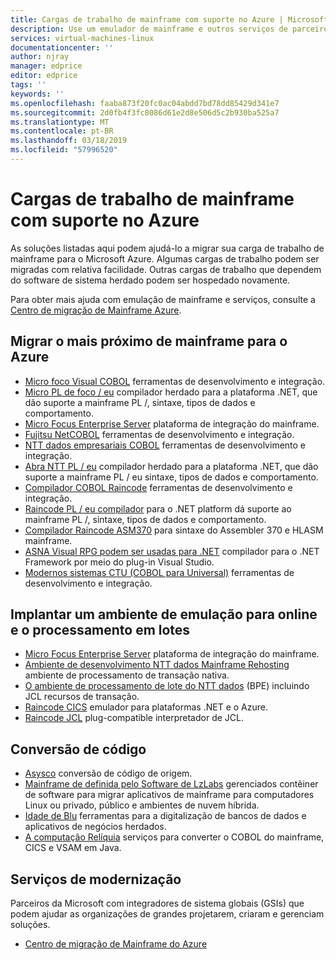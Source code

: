 ```yaml
---
title: Cargas de trabalho de mainframe com suporte no Azure | Microsoft Docs
description: Use um emulador de mainframe e outros serviços de parceiros da Microsoft para hospedar novamente suas cargas de trabalho de mainframe como sistemas com base em IBM Z usando o Microsoft Azure.
services: virtual-machines-linux
documentationcenter: ''
author: njray
manager: edprice
editor: edprice
tags: ''
keywords: ''
ms.openlocfilehash: faaba873f20fc0ac04abdd7bd78dd85429d341e7
ms.sourcegitcommit: 2d0fb4f3fc8086d61e2d8e506d5c2b930ba525a7
ms.translationtype: MT
ms.contentlocale: pt-BR
ms.lasthandoff: 03/18/2019
ms.locfileid: "57996520"
---
```

# <a name="mainframe-workloads-supported-on-azure"></a>Cargas de trabalho de mainframe com suporte no Azure

As soluções listadas aqui podem ajudá-lo a migrar sua carga de trabalho de mainframe para o Microsoft Azure. Algumas cargas de trabalho podem ser migradas com relativa facilidade. Outras cargas de trabalho que dependem do software de sistema herdado podem ser hospedado novamente. 

Para obter mais ajuda com emulação de mainframe e serviços, consulte a [Centro de migração de Mainframe Azure](https://azure.microsoft.com/migration/mainframe/).

## <a name="migrate-mainframe-closer-to-azure"></a>Migrar o mais próximo de mainframe para o Azure

- [Micro foco Visual COBOL](https://www.microfocus.com/products/visual-cobol/) ferramentas de desenvolvimento e integração.
- [Micro PL de foco / eu](https://www.microfocus.com/campaign/download/pli-modernization/) compilador herdado para a plataforma .NET, que dão suporte a mainframe PL /, sintaxe, tipos de dados e comportamento.
- [Micro Focus Enterprise Server](https://www.microfocus.com/products/enterprise-suite/enterprise-server/) plataforma de integração do mainframe.
- [Fujitsu NetCOBOL](https://www.fujitsu.com/global/products/software/developer-tool/netcobol/) ferramentas de desenvolvimento e integração.
- [NTT dados empresariais COBOL](https://www.nttdataservices.com/en-ie/services/application-modernization-services) ferramentas de desenvolvimento e integração.
- [Abra NTT PL / eu](https://www.nttdataservices.com/en-ie/services/application-modernization-services) compilador herdado para a plataforma .NET, que dão suporte a mainframe PL / eu sintaxe, tipos de dados e comportamento.
- [Compilador COBOL Raincode](https://www.raincode.com/products/cobol/) ferramentas de desenvolvimento e integração.
- [Raincode PL / eu compilador](https://www.raincode.com/products/pli/) para o .NET platform dá suporte ao mainframe PL /, sintaxe, tipos de dados e comportamento.
- [Compilador Raincode ASM370](https://www.raincode.com/technical-landscape/asm370/) para sintaxe do Assembler 370 e HLASM mainframe.
- [ASNA Visual RPG podem ser usadas para .NET](https://asna.com/us/products/visual-rpg) compilador para o .NET Framework por meio do plug-in Visual Studio.
- [Modernos sistemas CTU (COBOL para Universal)](https://modernsystems.com/automatic-cobol-to-java-conversion/) ferramentas de desenvolvimento e integração.

## <a name="deploy-an-emulation-environment-for-online-and-batch-processing"></a>Implantar um ambiente de emulação para online e o processamento em lotes

- [Micro Focus Enterprise Server](https://www.microfocus.com/products/enterprise-suite/enterprise-server/) plataforma de integração do mainframe.
- [Ambiente de desenvolvimento NTT dados Mainframe Rehosting](https://us.nttdata.com/en/-/media/assets/white-paper/apps-mainframe-re-hosting-development-environment-whitepaper.pdf) ambiente de processamento de transação nativa.
- [O ambiente de processamento de lote do NTT dados](https://us.nttdata.com/en/-/media/assets/white-paper/apps-mainframe-re-hosting-development-environment-whitepaper.pdf) (BPE) incluindo JCL recursos de transação.
- [Raincode CICS](https://www.raincode.com/technical-landscape/cics/) emulador para plataformas .NET e o Azure.
- [Raincode JCL](https://www.raincode.com/products/jcl/) plug-compatible interpretador de JCL.

## <a name="code-conversion"></a>Conversão de código

- [Asysco](https://www.asysco.com/azure-cloud/) conversão de código de origem.
- [Mainframe de definida pelo Software de LzLabs](https://www.lzlabs.com/) gerenciados contêiner de software para migrar aplicativos de mainframe para computadores Linux ou privado, público e ambientes de nuvem híbrida.
- [Idade de Blu](https://www.bluage.com/) ferramentas para a digitalização de bancos de dados e aplicativos de negócios herdados.
- [A computação Relíquia](https://www.heirloomcomputing.com/tag/convert-cobol-to-java/) serviços para converter o COBOL do mainframe, CICS e VSAM em Java.

## <a name="modernization-services"></a>Serviços de modernização

Parceiros da Microsoft com integradores de sistema globais (GSIs) que podem ajudar as organizações de grandes projetarem, criaram e gerenciam soluções. 

- [Centro de migração de Mainframe do Azure](https://azure.microsoft.com/migration/mainframe/)
